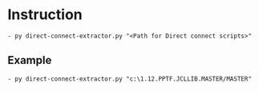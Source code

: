 # Instruction
    - py direct-connect-extractor.py "<Path for Direct connect scripts>"

## Example
    - py direct-connect-extractor.py "c:\1.12.PPTF.JCLLIB.MASTER/MASTER"